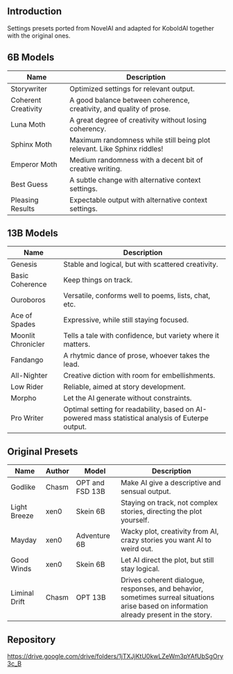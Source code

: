 ## Introduction
Settings presets ported from NovelAI and adapted for KoboldAI together with the original ones.

## 6B Models
| Name | Description |
| --- | --- |
| Storywriter | Optimized settings for relevant output. |
| Coherent Creativity | A good balance between coherence, creativity, and quality of prose. |
| Luna Moth | A great degree of creativity without losing coherency. |
| Sphinx Moth | Maximum randomness while still being plot relevant. Like Sphinx riddles! |
| Emperor Moth | Medium randomness with a decent bit of creative writing. |
| Best Guess | A subtle change with alternative context settings. |
| Pleasing Results | Expectable output with alternative context settings. |
## 13B Models
| Name | Description |
| --- | --- |
| Genesis | Stable and logical, but with scattered creativity. |
| Basic Coherence | Keep things on track. |
| Ouroboros | Versatile, conforms well to poems, lists, chat, etc. |
| Ace of Spades | Expressive, while still staying focused. |
| Moonlit Chronicler | Tells a tale with confidence, but variety where it matters. |
| Fandango | A rhytmic dance of prose, whoever takes the lead. |
| All-Nighter | Creative diction with room for embellishments. |
| Low Rider | Reliable, aimed at story development. |
| Morpho | Let the AI generate without constraints. |
| Pro Writer | Optimal setting for readability, based on AI-powered mass statistical analysis of Euterpe output. |
## Original Presets
| Name | Author | Model | Description |
| --- | --- | --- | --- |
| Godlike | Chasm | OPT and FSD 13B | Make AI give a descriptive and sensual output. |
| Light Breeze | xen0 | Skein 6B | Staying on track, not complex stories, directing the plot yourself. |
| Mayday | xen0 | Adventure 6B | Wacky plot, creativity from AI, crazy stories you want AI to weird out. |
| Good Winds | xen0 | Skein 6B | Let AI direct the plot, but still stay logical. |
| Liminal Drift | Chasm | OPT 13B | Drives coherent dialogue, responses, and behavior, sometimes surreal situations arise based on information already present in the story. |
## Repository
https://drive.google.com/drive/folders/1jTXJjKtU0kwLZeWm3pYAfUbSgOry3c_B